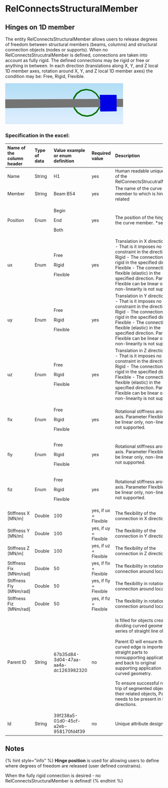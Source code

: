# RelConnectsStructuralMember

## Hinges on 1D member

The entity RelConnectsStructuralMember allows users to release degrees of freedom between structural members \(beams, columns\) and structural connection objects \(nodes or supports\). When no RelConnectsStrucutralMember is defined, connections are taken into account as fully rigid. The defined connections may be rigid or free or anything in between. In each direction \(translations along X, Y, and Z local 1D member axes, rotation around X, Y, and Z local 1D member axes\) the condition may be: Free, Rigid, Flexible.

![](../.gitbook/assets/22_relconnectsstructuralmember.png)

### Specification in the excel:

<table>
  <thead>
    <tr>
      <th style="text-align:left">Name of the column header</th>
      <th style="text-align:left">Type of data</th>
      <th style="text-align:left">Value example or enum definition</th>
      <th style="text-align:left">Required value</th>
      <th style="text-align:left">Description</th>
    </tr>
  </thead>
  <tbody>
    <tr>
      <td style="text-align:left">Name</td>
      <td style="text-align:left">String</td>
      <td style="text-align:left">H1</td>
      <td style="text-align:left">yes</td>
      <td style="text-align:left">Human readable unique name of the RelConnectsStrucutralMember</td>
    </tr>
    <tr>
      <td style="text-align:left">Member</td>
      <td style="text-align:left">String</td>
      <td style="text-align:left">Beam B54</td>
      <td style="text-align:left">yes</td>
      <td style="text-align:left">The name of the curve member to which is hinge related</td>
    </tr>
    <tr>
      <td style="text-align:left">Position</td>
      <td style="text-align:left">Enum</td>
      <td style="text-align:left">
        <p>Begin</p>
        <p>End</p>
        <p>Both</p>
      </td>
      <td style="text-align:left">yes</td>
      <td style="text-align:left">The position of the hinge on the curve member. *see notes</td>
    </tr>
    <tr>
      <td style="text-align:left">ux</td>
      <td style="text-align:left">Enum</td>
      <td style="text-align:left">
        <p>Free</p>
        <p>Rigid</p>
        <p>Flexible</p>
      </td>
      <td style="text-align:left">yes</td>
      <td style="text-align:left">Translation in X direction. Free - That is it imposes no constraint in
        the direction. Rigid - The connection in fully rigid in the specified direction.
        Flexible - The connection is flexible (elastic) in the specified direction.
        Parameter Flexible can be linear only, non-linearity is not supported.</td>
    </tr>
    <tr>
      <td style="text-align:left">uy</td>
      <td style="text-align:left">Enum</td>
      <td style="text-align:left">
        <p>Free</p>
        <p>Rigid</p>
        <p>Flexible</p>
      </td>
      <td style="text-align:left">yes</td>
      <td style="text-align:left">Translation in Y direction. Free - That is it imposes no constraint in
        the direction. Rigid - The connection in fully rigid in the specified direction.
        Flexible - The connection is flexible (elastic) in the specified direction.
        Parameter Flexible can be linear only, non-linearity is not supported.</td>
    </tr>
    <tr>
      <td style="text-align:left">uz</td>
      <td style="text-align:left">Enum</td>
      <td style="text-align:left">
        <p>Free</p>
        <p>Rigid</p>
        <p>Flexible</p>
      </td>
      <td style="text-align:left">yes</td>
      <td style="text-align:left">Translation in Z direction. Free - That is it imposes no constraint in
        the direction. Rigid - The connection in fully rigid in the specified direction.
        Flexible - The connection is flexible (elastic) in the specified direction.
        Parameter Flexible can be linear only, non-linearity is not supported.</td>
    </tr>
    <tr>
      <td style="text-align:left">fix</td>
      <td style="text-align:left">Enum</td>
      <td style="text-align:left">
        <p>Free</p>
        <p>Rigid</p>
        <p>Flexible</p>
      </td>
      <td style="text-align:left">yes</td>
      <td style="text-align:left">Rotational stiffness around X axis. Parameter Flexible can be linear only,
        non-linearity is not supported.</td>
    </tr>
    <tr>
      <td style="text-align:left">fiy</td>
      <td style="text-align:left">Enum</td>
      <td style="text-align:left">
        <p>Free</p>
        <p>Rigid</p>
        <p>Flexible</p>
      </td>
      <td style="text-align:left">yes</td>
      <td style="text-align:left">Rotational stiffness around Y axis. Parameter Flexible can be linear only,
        non-linearity is not supported.</td>
    </tr>
    <tr>
      <td style="text-align:left">fiz</td>
      <td style="text-align:left">Enum</td>
      <td style="text-align:left">
        <p>Free</p>
        <p>Rigid</p>
        <p>Flexible</p>
      </td>
      <td style="text-align:left">yes</td>
      <td style="text-align:left">Rotational stiffness around Z axis. Parameter Flexible can be linear only,
        non-linearity is not supported.</td>
    </tr>
    <tr>
      <td style="text-align:left">Stiffness X [MN/m]</td>
      <td style="text-align:left">Double</td>
      <td style="text-align:left">100</td>
      <td style="text-align:left">yes, if ux = Flexible</td>
      <td style="text-align:left">The flexibility of the connection in X direction</td>
    </tr>
    <tr>
      <td style="text-align:left">Stiffness Y [MN/m]</td>
      <td style="text-align:left">Double</td>
      <td style="text-align:left">100</td>
      <td style="text-align:left">yes, if uy = Flexible</td>
      <td style="text-align:left">The flexibility of the connection in Y direction</td>
    </tr>
    <tr>
      <td style="text-align:left">Stiffness Z [MN/m]</td>
      <td style="text-align:left">Double</td>
      <td style="text-align:left">100</td>
      <td style="text-align:left">yes, if uz = Flexible</td>
      <td style="text-align:left">The flexibility of the connection in Z direction</td>
    </tr>
    <tr>
      <td style="text-align:left">Stiffness Fix [MNm/rad]</td>
      <td style="text-align:left">Double</td>
      <td style="text-align:left">50</td>
      <td style="text-align:left">yes, if fix = Flexible</td>
      <td style="text-align:left">The flexibility in rotation of the connection around local X axis</td>
    </tr>
    <tr>
      <td style="text-align:left">Stiffness Fiy [MNm/rad]</td>
      <td style="text-align:left">Double</td>
      <td style="text-align:left">50</td>
      <td style="text-align:left">yes, if fiy = Flexible</td>
      <td style="text-align:left">The flexibility in rotation of the connection around local Y axis</td>
    </tr>
    <tr>
      <td style="text-align:left">Stiffness Fiz [MNm/rad]</td>
      <td style="text-align:left">Double</td>
      <td style="text-align:left">50</td>
      <td style="text-align:left">yes, if fiz = Flexible</td>
      <td style="text-align:left">The flexibility in rotation of the connection around local Z axis</td>
    </tr>
    <tr>
      <td style="text-align:left">Parent ID</td>
      <td style="text-align:left">String</td>
      <td style="text-align:left">67b35d84-3d04-47aa-aa4a-dc1263982320</td>
      <td style="text-align:left">no</td>
      <td style="text-align:left">
        <p>Is filled for objects created be dividing curved geometry to series of
          straight line objects.
          <br />
          <br />Parent ID will ensure that curved edge is imported as straight parts to
          nonsupporting application, and back to original supporting application
          as curved geometry.</p>
        <p>To ensure successful round trip of segmented objects and their related
          objects, Parent ID needs to be present in both directions.</p>
      </td>
    </tr>
    <tr>
      <td style="text-align:left">Id</td>
      <td style="text-align:left">String</td>
      <td style="text-align:left">39f238a5-01d0-45cf-a2eb-958170fd4f39</td>
      <td style="text-align:left">no</td>
      <td style="text-align:left">Unique attribute designation</td>
    </tr>
  </tbody>
</table>

## Notes

{% hint style="info" %}
**Hinge position** is used for allowing users to define where degrees of freedom are released \(user defined constrains\).

When the fully rigid connection is desired - no RelConnectsStructuralMember is defined!
{% endhint %}

